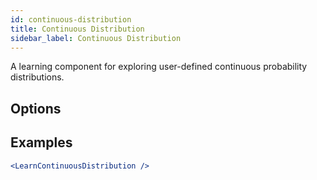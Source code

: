 ```yaml
---
id: continuous-distribution
title: Continuous Distribution
sidebar_label: Continuous Distribution
---
```


A learning component for exploring user-defined continuous probability distributions.

## Options



## Examples

```jsx live
<LearnContinuousDistribution />
```

